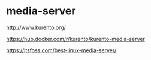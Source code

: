 # media-server

http://www.kurento.org/

https://hub.docker.com/r/kurento/kurento-media-server

https://itsfoss.com/best-linux-media-server/

